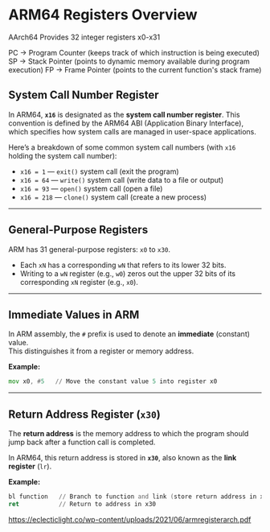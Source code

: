 # ARM64 Registers Overview


AArch64 Provides 32 integer registers x0-x31

PC -> Program Counter (keeps track of which instruction is being executed)
SP -> Stack Pointer (points to dynamic memory available during program execution)
FP -> Frame Pointer (points to the current function's stack frame)

## System Call Number Register


In ARM64, **`x16`** is designated as the **system call number register**. This convention is defined by the ARM64 ABI (Application Binary Interface), which specifies how system calls are managed in user-space applications.

Here’s a breakdown of some common system call numbers (with `x16` holding the system call number):

- `x16 = 1` — `exit()` system call (exit the program)
- `x16 = 64` — `write()` system call (write data to a file or output)
- `x16 = 93` — `open()` system call (open a file)
- `x16 = 218` — `clone()` system call (create a new process)

---

## General-Purpose Registers

ARM has 31 general-purpose registers: `x0` to `x30`.

- Each `xN` has a corresponding `wN` that refers to its lower 32 bits.
- Writing to a `wN` register (e.g., `w0`) zeros out the upper 32 bits of its corresponding `xN` register (e.g., `x0`).

---

## Immediate Values in ARM

In ARM assembly, the `#` prefix is used to denote an **immediate** (constant) value.  
This distinguishes it from a register or memory address.

**Example:**

```asm
mov x0, #5   // Move the constant value 5 into register x0
````

---

## Return Address Register (`x30`)

The **return address** is the memory address to which the program should jump back after a function call is completed.

In ARM64, this return address is stored in **`x30`**, also known as the **link register** (`lr`).

**Example:**

```asm
bl function   // Branch to function and link (store return address in x30)
ret           // Return to address in x30
```

https://eclecticlight.co/wp-content/uploads/2021/06/armregisterarch.pdf
